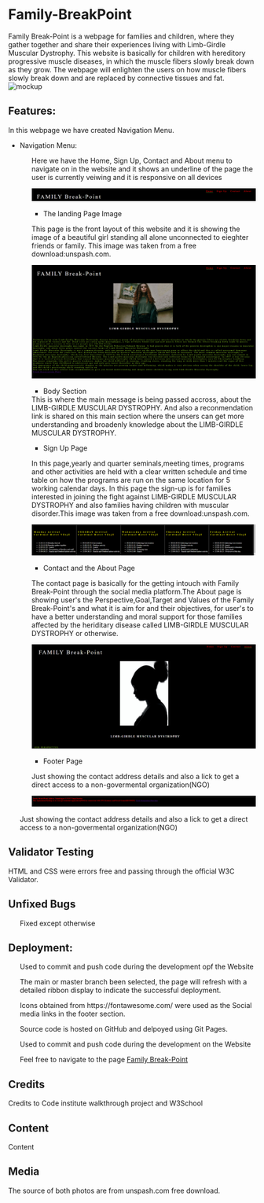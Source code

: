 # Family-BreakPoint
Family Break-Point is a webpage for families and children, where they gather together and share their experiences living with Limb-Girdle Muscular Dystrophy.
This website is basically for children with hereditory progressive muscle diseases, in which the muscle fibers slowly break down as they grow. 
The webpage will enlighten the users on how muscle fibers slowly break down and are replaced by connective tissues and fat.
![mockup](doc/readme_images/mockup.JPG)


 <h2><Strong>Features:</strong></h2>
In this webpage we have created Navigation Menu. <br/>

<ul>
<li>Navigation Menu:</li>
<ul>
<p> Here we have the Home, Sign Up, Contact and About menu to navigate on in the website and it shows an underline of the page the user is currently veiwing and it is responsive on all devices </p>

![image](/docs/Active%20Page.PNG)


<ul>
<li>The landing Page Image</li>
</ul>
<p> This page is the front layout of this website  and it is showing the image of a beautiful girl standing all alone unconnected to eieghter friends or family. This image was taken from a free download:unspash.com.</p>

![image](/docs/Home%20%20Page.PNG)


<ul>
<li>Body Section</li>
</ul>
This is where the main message is being passed accross, about the LIMB-GIRDLE MUSCULAR DYSTROPHY. And also a reconmendation link is shared on this main section where the unsers can get more understanding and broadenly knowledge about the LIMB-GIRDLE MUSCULAR DYSTROPHY. 


<ul>
<li>Sign Up Page</li>
</ul>
<p>In this page,yearly and quarter seminals,meeting times, programs and other activities are held with a clear written schedule and time table on how the programs are run on the same location for 5 working calendar days.
In this page the sign-up is for families interested in joining the fight against LIMB-GIRDLE MUSCULAR DYSTROPHY and also families having children with muscular disorder.This image was taken from a free download:unspash.com.</p> 


![image](/docs/Table.PNG)


<ul>
<li>Contact and the About Page</li>
</ul>
<p>The contact page is basically for the getting intouch with Family Break-Point through the social media platform.The About page is showing user's the Perspective,Goal,Target and Values of the Family Break-Point's and what it is aim for and their objectives, for user's to have a better understanding and moral support for those families affected by the heriditary disease called LIMB-GIRDLE MUSCULAR DYSTROPHY or otherwise.</p>

![image](/docs/Family%20Break-Point.PNG)




<ul>
<li>Footer Page</li>
</ul>
<p> Just showing the contact address details and also a lick to get a direct access to a non-govermental organization(NGO) </p>

![image](/docs/footer%20page.PNG)




</ul>
<p> Just showing the contact address details and also a lick to get a direct access to a non-govermental organization(NGO) </p></ul>



<h2><Strong>Validator Testing</strong></h2>
<p>HTML and CSS were errors free and passing through the official W3C Validator.
</p>

<h2><Strong>Unfixed Bugs</strong></h2>

<ul>
<p>Fixed except otherwise</p>
</ul>





<h2><Strong>Deployment:</strong></h2>

</p>
</ul>
<ul>
<p>Used to commit and push code during the development opf the Website</p>
</ul>
<ul>
<p>The main or master branch been selected, the page will refresh with a detailed ribbon display to indicate the successful deployment.</p>
</ul>
<ul>Icons obtained from https://fontawesome.com/ were used as the Social media links in the footer section.</ul>
<ul>Source code is hosted on GitHub and delpoyed using Git Pages.</ul>
<ul>Used to commit and push code during the development on the Website
</ul>
<ul>Feel free to navigate to the page <a href="https://email2ify.github.io/Family-BreakPoint//" target="_blank">Family Break-Point</a>
</ul>

<h2><Strong>Credits</strong></h2>
<p>Credits to Code institute walkthrough project and W3School</p>




<h2><Strong>Content</strong></h2>


</ul>
<p>Content</p>
</ul>

<h2><Strong>Media</strong></h2>


</ul>
<p>The source of both photos are from unspash.com free download.</p>
</ul>


